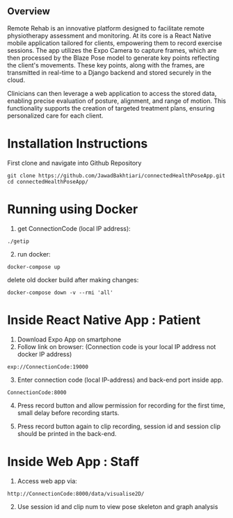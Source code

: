 ## Overview

Remote Rehab is an innovative platform designed to facilitate remote physiotherapy assessment and monitoring. At its core is a React Native mobile application tailored for clients, empowering them to record exercise sessions. The app utilizes the Expo Camera to capture frames, which are then processed by the Blaze Pose model to generate key points reflecting the client's movements. These key points, along with the frames, are transmitted in real-time to a Django backend and stored securely in the cloud.

Clinicians can then leverage a web application to access the stored data, enabling precise evaluation of posture, alignment, and range of motion. This functionality supports the creation of targeted treatment plans, ensuring personalized care for each client.

# Installation Instructions

First clone and navigate into Github Repository

```
git clone https://github.com/JawadBakhtiari/connectedHealthPoseApp.git
cd connectedHealthPoseApp/
```

# Running using Docker

1. get ConnectionCode (local IP address):

```
./getip
```

2. run docker:

```
docker-compose up
```

delete old docker build after making changes:

```
docker-compose down -v --rmi 'all'
```

# Inside React Native App : Patient

1. Download Expo App on smartphone
2. Follow link on browser: (Connection code is your local IP address not docker IP address)

```
exp://ConnectionCode:19000
```

3. Enter connection code (local IP-address) and back-end port inside app.

```
ConnectionCode:8000
```

4. Press record button and allow permission for recording for the first time, small delay before recording starts.

5. Press record button again to clip recording, session id and session clip should be printed in the back-end.

# Inside Web App : Staff

1. Access web app via:

```
http://ConnectionCode:8000/data/visualise2D/
```

2. Use session id and clip num to view pose skeleton and graph analysis
